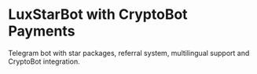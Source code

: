 # LuxStarBot with CryptoBot Payments

Telegram bot with star packages, referral system, multilingual support and CryptoBot integration.